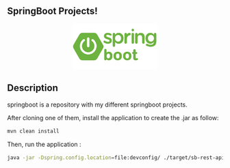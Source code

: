 SpringBoot Projects!
-------------------

<p align="center">
  <a href="https://spring.io/guides/gs/spring-boot/">
    <img src="./readme/spring-boot.png" width="200"/>
  </a>
</p>

## Description

springboot is a repository with my different springboot projects.

After cloning one of them, install the application to create the .jar as follow: 

```bash
mvn clean install
```

Then, run the application : 

```bash
java -jar -Dspring.config.location=file:devconfig/ ./target/sb-rest-api-docker.jar
```
